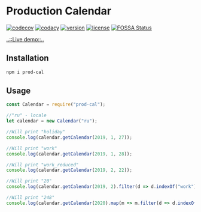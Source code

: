 # Production Calendar

[![codecov](https://codecov.io/gh/timmson/prod-cal/branch/master/graph/badge.svg)](https://codecov.io/gh/timmson/prod-cal)
[![codacy](https://api.codacy.com/project/badge/Grade/c513099cc1ec4e849c123705ab04b369)](https://www.codacy.com/app/timmson666/prod-cal)
[![version](https://img.shields.io/npm/v/prod-cal.svg)](https://www.npmjs.com/package/prod-cal)
[![license](https://img.shields.io/npm/l/prod-cal.svg)](https://www.npmjs.com/package/prod-cal)
[![FOSSA Status](https://app.fossa.io/api/projects/git%2Bgithub.com%2Ftimmson%2Fprod-cal.svg?type=shield)](https://app.fossa.io/projects/git%2Bgithub.com%2Ftimmson%2Fprod-cal?ref=badge_shield)

[..::Live demo::..](https://timmson.github.io/prod-cal/)

## Installation
```bash
npm i prod-cal
```

## Usage

```js
const Calendar = require("prod-cal");

//"ru" - locale
let calendar = new Calendar("ru");

//Will print "holiday"
console.log(calendar.getCalendar(2019, 1, 27));

//Will print "work"
console.log(calendar.getCalendar(2019, 1, 28));

//Will print "work_reduced"
console.log(calendar.getCalendar(2019, 2, 22));

//Will print "20"
console.log(calendar.getCalendar(2019, 2).filter(d => d.indexOf("work") >= 0).length);

//Will print "248"
console.log(calendar.getCalendar(2020).map(m => m.filter(d => d.indexOf("work") >= 0).length).reduce((a, c) => a + c, 0));
```